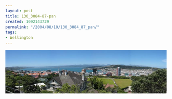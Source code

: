 ```yaml
---
layout: post
title: 130_3084-87-pan
created: 1092143729
permalink: "/2004/08/10/130_3084_87_pan/"
tags:
- Wellington
---
```


<img src="/image/images/130_3084-87-pan-1158.jpg"/>

